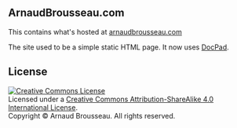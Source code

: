 ## ArnaudBrousseau.com
This contains what's hosted at [arnaudbrousseau.com](http://arnaudbrousseau.com)

The site used to be a simple static HTML page. It now uses [DocPad](http://docpad.org).

## License
[![Creative Commons License](https://i.creativecommons.org/l/by-sa/4.0/88x31.png)](http://creativecommons.org/licenses/by-sa/4.0/)  
Licensed under a [Creative Commons Attribution-ShareAlike 4.0 International License](http://creativecommons.org/licenses/by-sa/4.0/).  
Copyright &copy; Arnaud Brousseau. All rights reserved.
